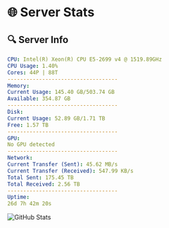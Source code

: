 # 🌐 Server Stats
## 🔍 Server Info
```yaml
CPU: Intel(R) Xeon(R) CPU E5-2699 v4 @ 1519.89GHz
CPU Usage: 1.40%
Cores: 44P | 88T
-----------------------------------
Memory:
Current Usage: 145.40 GB/503.74 GB
Available: 354.87 GB
-----------------------------------
Disk:
Current Usage: 52.89 GB/1.71 TB
Free: 1.57 TB
-----------------------------------
GPU:
No GPU detected
-----------------------------------
Network:
Current Transfer (Sent): 45.62 MB/s
Current Transfer (Received): 547.99 KB/s
Total Sent: 175.45 TB
Total Received: 2.56 TB
-----------------------------------
Uptime:
26d 7h 42m 20s
```
![GitHub Stats](https://img.shields.io/badge/Updated-2025-03-06_06:25:38-blue)